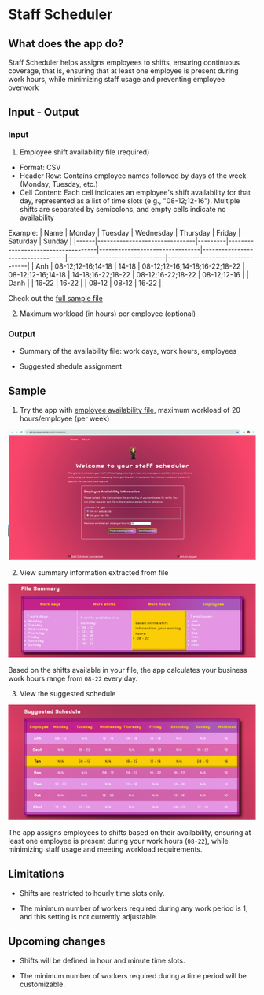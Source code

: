 # Staff Scheduler

## What does the app do?

Staff Scheduler helps assigns employees to shifts, ensuring continuous coverage, that is, ensuring that at least one employee is present during work hours, while minimizing staff usage and preventing employee overwork


## Input - Output

### Input

1. Employee shift availability file (required)

- Format: CSV
- Header Row: Contains employee names followed by days of the week (Monday, Tuesday, etc.)
- Cell Content: Each cell indicates an employee's shift availability for that day, represented as a list of time slots (e.g., "08-12;12-16"). Multiple shifts are separated by semicolons, and empty cells indicate no availability

Example:
| Name | Monday                        | Tuesday | Wednesday                          | Thursday                       | Friday                          | Saturday                      | Sunday                          |
|------|-------------------------------|---------|------------------------------------|--------------------------------|----------------------------------|-------------------------------|---------------------------------|
| Anh  | 08-12;12-16;14-18            | 14-18   | 08-12;12-16;14-18;16-22;18-22     | 08-12;12-16;14-18             | 14-18;16-22;18-22              | 08-12;16-22;18-22 | 08-12;12-16  |
| Danh |                               | 16-22   | 16-22                             |                                | 08-12                           | 08-12                         | 16-22                           |


Check out the [full sample file](./data/data.csv)

2. Maximum workload (in hours) per employee (optional) 


### Output

- Summary of the availability file: work days, work hours, employees

- Suggested shedule assignment


## Sample

1. Try the app with [employee availability file](./data/data.csv), maximum workload of 20 hours/employee (per week)

![Input information](./images/input.png)

2. View summary information extracted from file

![Summary](./images/output-summary.png)

Based on the shifts available in your file, the app calculates your business work hours range from `08-22` every day.

3. View the suggested schedule

![Schedule](./images/output-schedule.png)

The app assigns employees to shifts based on their availability, ensuring at least one employee is present during your work hours (`08-22`), while minimizing staff usage and meeting workload requirements.

## Limitations

- Shifts are restricted to hourly time slots only.

- The minimum number of workers required during any work period is 1, and this setting is not currently adjustable.

## Upcoming changes
- Shifts will be defined in hour and minute time slots.

- The minimum number of workers required during a time period will be customizable.